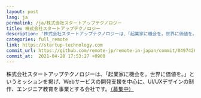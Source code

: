 ```yaml
---
layout: post
lang: ja
permalink: /ja/株式会社スタートアップテクノロジー
title: 株式会社スタートアップテクノロジー
description: '株式会社スタートアップテクノロジーは、「起業家に機会を。世界に価値を。」というミッションを掲げ、Webサービスの開発支援を中心に、UI/UXデザインの制作、エンジニア教育を事業とする会社です。（募集中）'
categories: full_remote
link: https://startup-technology.com
commit_url: https://github.com/remote-jp/remote-in-japan/commit/0497426ad21d57856ad3724ccb8de49d0e82816f
commit_at:  2021-04-28 17:53:27 +0900
---
```


<p>株式会社スタートアップテクノロジーは、「起業家に機会を。世界に価値を。」というミッションを掲げ、Webサービスの開発支援を中心に、UI/UXデザインの制作、エンジニア教育を事業とする会社です。<a href="https://herp.careers/v1/sutateku/AkQ3w17F7ZYv">（募集中）</a></p>
